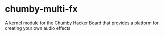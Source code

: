 chumby-multi-fx
===============

A kernel module for the Chumby Hacker Board that provides a platform for creating your own audio effects